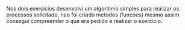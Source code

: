 Nos dois exercicios desenvolvi um algoritimo simples para realizar os processos solicitado, nao foi criado metodos (funcoes) mesmo assim consegui compreender o que era pedido e realizar o exercicio.
